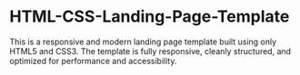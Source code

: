 # HTML-CSS-Landing-Page-Template
This is a responsive and modern landing page template built using only HTML5 and CSS3. The template is fully responsive, cleanly structured, and optimized for performance and accessibility.

